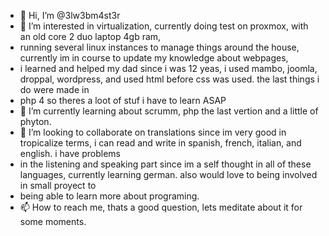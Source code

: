 - 👋 Hi, I’m @3lw3bm4st3r
- 👀 I’m interested in virtualization, currently doing test on proxmox, with an old core 2 duo laptop 4gb ram, 
- running several linux instances to manage things around the house, currently im in course to update my knowledge about webpages, 
- i learned and helped my dad since i was 12 yeas, i used mambo, joomla, droppal, wordpress, and used html before css was used. the last things i do were made in
- php 4 so theres a loot of stuf i have to learn ASAP
- 🌱 I’m currently learning about scrumm, php the last vertion and a little of phyton.
- 💞️ I’m looking to collaborate on translations since im very good in tropicalize terms, i can read and write in spanish, french, italian, and english. i have problems 
- in the listening and speaking part since im a self thought in all of these languages, currently learning german. also would love to being involved in small proyect to 
- being able to learn more about programing. 
- 📫 How to reach me, thats a good question, lets meditate about it for some moments. 

<!---
3lw3bm4st3r/3lw3bm4st3r is a ✨ special ✨ repository because its `README.md` (this file) appears on your GitHub profile.
You can click the Preview link to take a look at your changes.
--->
